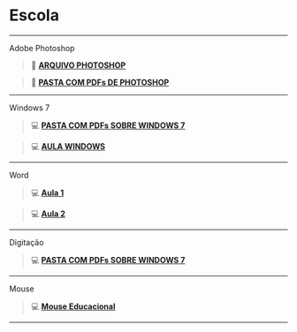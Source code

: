 # Escola
_______________________________________________________________________________________________________________

Adobe Photoshop

> :green_book: [**ARQUIVO PHOTOSHOP**](https://github.com/MarcosVitor2005/CENTRO_DE_ESTUDO/raw/main/docs/arquivos/PS32Bits.7z)

> :floppy_disk: [**PASTA COM PDFs DE PHOTOSHOP**](https://mega.nz/folder/QLQA2RQC#WQPWRjhfOOh4gLaKwbTEQQ)
>

_______________________________________________________________________________________________________________

Windows 7

> :computer: [**PASTA COM PDFs SOBRE WINDOWS 7**](/paginas/windows.md)

> :computer: [**AULA WINDOWS**](https://github.com/MarcosVitor2005/CENTRO_DE_ESTUDO/raw/main/docs/arquivos/Word%20I.ppt)

_______________________________________________________________________________________________________________

Word

> :computer: [**Aula 1**](https://github.com/MarcosVitor2005/CENTRO_DE_ESTUDO/raw/main/docs/arquivos/Word%20I.ppt)

> :computer: [**Aula 2**](https://github.com/MarcosVitor2005/CENTRO_DE_ESTUDO/raw/main/docs/arquivos/Word%20II.ppt)

_______________________________________________________________________________________________________________

Digitação

> :computer: [**PASTA COM PDFs SOBRE WINDOWS 7**](/paginas/windows.md)

_______________________________________________________________________________________________________________
Mouse

> :computer: [**Mouse Educacional**](https://github.com/MarcosVitor2005/CENTRO_DE_ESTUDO/raw/main/docs/arquivos/mouse_educacional_15.exe)

_______________________________________________________________________________________________________________

